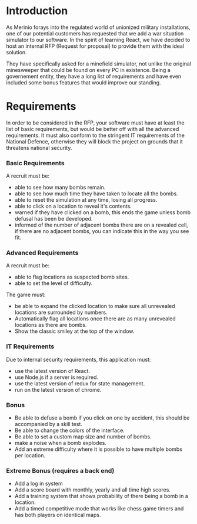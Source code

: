 # Introduction

As Merinio forays into the regulated world of unionized military installations, one of our potential customers has requested that we add a war situation simulator to our software. In the spirit of learning React, we have decided to host an internal RFP (Request for proposal) to provide them with the ideal solution.

They have specifically asked for a minefield simulator, not unlike the original minesweeper that could be found on every PC in existence. Being a governement entity, they have a long list of requirements and have even included some bonus features that would improve our standing.

# Requirements

In order to be considered in the RFP, your software must have at least the list of basic requirements, but would be better off with all the advanced requirements. It must also conform to the stringent IT requirements of the National Defence, otherwise they will block the project on grounds that it threatens national security.

### Basic Requirements

A recruit must be:

- able to see how many bombs remain.
- able to see how much time they have taken to locate all the bombs.
- able to reset the simulation at any time, losing all progress.
- able to click on a location to reveal it's contents.
- warned if they have clicked on a bomb, this ends the game unless bomb defusal has been be developed.
- informed of the number of adjacent bombs there are on a revealed cell, if there are no adjacent bombs, you can indicate this in the way you see fit.

### Advanced Requirements

A recruit must be:

- able to flag locations as suspected bomb sites.
- able to set the level of difficulty.

The game must:

- be able to expand the clicked location to make sure all unrevealed locations are surrounded by numbers.
- Automatically flag all locations once there are as many unrevealed locations as there are bombs.
- Show the classic smiley at the top of the window.

### IT Requirements

Due to internal security requirements, this application must:

- use the latest version of React.
- use Node.js if a server is required.
- use the latest version of redux for state management.
- run on the latest version of chrome.

### Bonus

- Be able to defuse a bomb if you click on one by accident, this should be accompanied by a skill test.
- Be able to change the colors of the interface.
- Be able to set a custom map size and number of bombs.
- make a noise when a bomb explodes.
- Add an extreme difficulty where it is possible to have multiple bombs per location.

### Extreme Bonus (requires a back end)

- Add a log in system
- Add a score board with monthly, yearly and all time high scores.
- Add a training system that shows probability of there being a bomb in a location.
- Add a timed competitive mode that works like chess game timers and has both players on identical maps.
